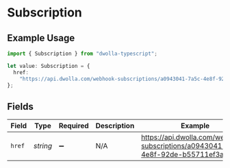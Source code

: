 # Subscription

## Example Usage

```typescript
import { Subscription } from "dwolla-typescript";

let value: Subscription = {
  href:
    "https://api.dwolla.com/webhook-subscriptions/a0943041-7a5c-4e8f-92de-b55711ef3a83",
};
```

## Fields

| Field                                                                             | Type                                                                              | Required                                                                          | Description                                                                       | Example                                                                           |
| --------------------------------------------------------------------------------- | --------------------------------------------------------------------------------- | --------------------------------------------------------------------------------- | --------------------------------------------------------------------------------- | --------------------------------------------------------------------------------- |
| `href`                                                                            | *string*                                                                          | :heavy_minus_sign:                                                                | N/A                                                                               | https://api.dwolla.com/webhook-subscriptions/a0943041-7a5c-4e8f-92de-b55711ef3a83 |
